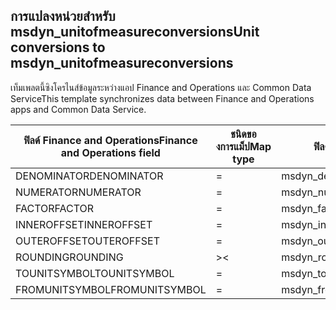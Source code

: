 ## <a name="unit-conversions-to-msdyn_unitofmeasureconversions"></a><span data-ttu-id="d4b92-101">การแปลงหน่วยสำหรับ msdyn_unitofmeasureconversions</span><span class="sxs-lookup"><span data-stu-id="d4b92-101">Unit conversions to msdyn_unitofmeasureconversions</span></span>

<span data-ttu-id="d4b92-102">เท็มเพลตนี้ซิงโครไนส์ข้อมูลระหว่างแอป Finance and Operations และ Common Data Service</span><span class="sxs-lookup"><span data-stu-id="d4b92-102">This template synchronizes data between Finance and Operations apps and Common Data Service.</span></span>

<span data-ttu-id="d4b92-103">ฟิลด์ Finance and Operations</span><span class="sxs-lookup"><span data-stu-id="d4b92-103">Finance and Operations field</span></span> | <span data-ttu-id="d4b92-104">ชนิดของการแม็ป</span><span class="sxs-lookup"><span data-stu-id="d4b92-104">Map type</span></span> | <span data-ttu-id="d4b92-105">ฟิลด์ Dynamics 365 อื่นๆ</span><span class="sxs-lookup"><span data-stu-id="d4b92-105">Other Dynamics 365 field</span></span> | <span data-ttu-id="d4b92-106">ค่าเริ่มต้น</span><span class="sxs-lookup"><span data-stu-id="d4b92-106">Default value</span></span>
---|---|---|---
<span data-ttu-id="d4b92-107">DENOMINATOR</span><span class="sxs-lookup"><span data-stu-id="d4b92-107">DENOMINATOR</span></span> | = | <span data-ttu-id="d4b92-108">msdyn_denominator</span><span class="sxs-lookup"><span data-stu-id="d4b92-108">msdyn_denominator</span></span> | 
<span data-ttu-id="d4b92-109">NUMERATOR</span><span class="sxs-lookup"><span data-stu-id="d4b92-109">NUMERATOR</span></span> | = | <span data-ttu-id="d4b92-110">msdyn_numerator</span><span class="sxs-lookup"><span data-stu-id="d4b92-110">msdyn_numerator</span></span> | 
<span data-ttu-id="d4b92-111">FACTOR</span><span class="sxs-lookup"><span data-stu-id="d4b92-111">FACTOR</span></span> | = | <span data-ttu-id="d4b92-112">msdyn_factor</span><span class="sxs-lookup"><span data-stu-id="d4b92-112">msdyn_factor</span></span> | 
<span data-ttu-id="d4b92-113">INNEROFFSET</span><span class="sxs-lookup"><span data-stu-id="d4b92-113">INNEROFFSET</span></span> | = | <span data-ttu-id="d4b92-114">msdyn_inneroffset</span><span class="sxs-lookup"><span data-stu-id="d4b92-114">msdyn_inneroffset</span></span> | 
<span data-ttu-id="d4b92-115">OUTEROFFSET</span><span class="sxs-lookup"><span data-stu-id="d4b92-115">OUTEROFFSET</span></span> | = | <span data-ttu-id="d4b92-116">msdyn_outeroffset</span><span class="sxs-lookup"><span data-stu-id="d4b92-116">msdyn_outeroffset</span></span> | 
<span data-ttu-id="d4b92-117">ROUNDING</span><span class="sxs-lookup"><span data-stu-id="d4b92-117">ROUNDING</span></span> | >< | <span data-ttu-id="d4b92-118">msdyn_rounding</span><span class="sxs-lookup"><span data-stu-id="d4b92-118">msdyn_rounding</span></span> | 
<span data-ttu-id="d4b92-119">TOUNITSYMBOL</span><span class="sxs-lookup"><span data-stu-id="d4b92-119">TOUNITSYMBOL</span></span> | = | <span data-ttu-id="d4b92-120">msdyn_tounit.msdyn_symbol</span><span class="sxs-lookup"><span data-stu-id="d4b92-120">msdyn_tounit.msdyn_symbol</span></span> | 
<span data-ttu-id="d4b92-121">FROMUNITSYMBOL</span><span class="sxs-lookup"><span data-stu-id="d4b92-121">FROMUNITSYMBOL</span></span> | = | <span data-ttu-id="d4b92-122">msdyn_fromunit.msdyn_symbol</span><span class="sxs-lookup"><span data-stu-id="d4b92-122">msdyn_fromunit.msdyn_symbol</span></span> | 
